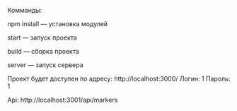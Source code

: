 Комманды:

npm install — установка модулей

start — запуск проекта

build — сборка проекта

server — запуск сервера 

Проект будет доступен по адресу: http://localhost:3000/
Логин: 1
Пароль: 1

Api: http://localhost:3001/api/markers

